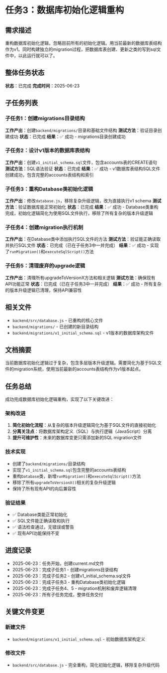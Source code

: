 # 任务3：数据库初始化逻辑重构

## 需求描述
重构数据库初始化逻辑，忽略目前所有的初始化逻辑。用当前最新的数据库表结构作为v1。同时构建独立的migration过程，把数据库表创建、更新之类的写到sql文件中，以此运行就可以了。

## 整体任务状态
**状态**：已完成
**完成时间**：2025-06-23

## 子任务列表

### 子任务1：创建migrations目录结构
**工作产出**：创建`backend/migrations/`目录和基础文件结构
**测试方法**：验证目录创建成功
**状态**：已完成
**结果**：✅ 成功 - migrations目录创建成功

### 子任务2：设计v1版本的数据库表结构
**工作产出**：创建`v1_initial_schema.sql`文件，包含accounts表的CREATE语句
**测试方法**：SQL语法验证
**状态**：已完成
**结果**：✅ 成功 - v1数据库表结构SQL文件创建成功，包含完整的accounts表结构和索引

### 子任务3：重构Database类初始化逻辑
**工作产出**：修改`database.js`，移除复杂升级逻辑，改为直接执行v1 schema
**测试方法**：验证数据库能正常初始化
**状态**：已完成
**结果**：✅ 成功 - Database类重构完成，初始化逻辑简化为使用SQL文件执行，移除了所有复杂的版本升级逻辑

### 子任务4：创建migration执行机制
**工作产出**：在Database类中添加执行SQL文件的方法
**测试方法**：验证能正确读取并执行SQL文件
**状态**：已完成（已在子任务3中一并完成）
**结果**：✅ 成功 - 实现了`runMigration()`和`executeSqlScript()`方法

### 子任务5：清理废弃的upgrade逻辑
**工作产出**：清理所有upgradeToVersionX方法和相关逻辑
**测试方法**：确保现有API功能正常
**状态**：已完成（已在子任务3中一并完成）
**结果**：✅ 成功 - 所有复杂的版本升级逻辑已清理，保持API兼容性

## 相关文件
- `backend/src/database.js` - 已重构的核心文件
- `backend/migrations/` - 已创建的新目录结构
- `backend/migrations/v1_initial_schema.sql` - v1版本的数据库架构文件

## 文档摘要
当前数据库初始化逻辑过于复杂，包含多层版本升级逻辑。需要简化为基于SQL文件的migration系统，使用当前最新的accounts表结构作为v1版本起点。

## 任务总结
成功完成数据库初始化逻辑重构，实现了以下关键改进：

### 架构改进
1. **简化初始化流程**：从复杂的版本升级逻辑简化为基于SQL文件的直接初始化
2. **分离关注点**：将数据库架构定义（SQL）与执行逻辑（JavaScript）分离
3. **提升可维护性**：未来的数据库变更只需添加新的SQL migration文件

### 技术实现
- 创建了`backend/migrations/`目录结构
- 实现了`v1_initial_schema.sql`包含完整的accounts表结构
- 重构`Database`类，新增`runMigration()`和`executeSqlScript()`方法
- 移除了所有`upgradeToVersionX()`相关的复杂升级逻辑
- 保持了所有现有API的向后兼容性

### 验证结果
- ✅ Database类能正常初始化
- ✅ SQL文件能正确读取和执行
- ✅ 语法检查通过，无错误或警告
- ✅ 现有API功能保持不变

## 进度记录
- 2025-06-23：任务开始，创建current.md文件
- 2025-06-23：完成子任务1 - 创建migrations目录结构
- 2025-06-23：完成子任务2 - 创建v1_initial_schema.sql文件
- 2025-06-23：完成子任务3 - 重构Database类初始化逻辑
- 2025-06-23：完成子任务4、5 - migration机制和废弃逻辑清理
- 2025-06-23：所有子任务完成，整体任务交付

## 关键文件变更

### 新建文件
- `backend/migrations/v1_initial_schema.sql` - 初始数据库架构定义

### 修改文件
- `backend/src/database.js` - 完全重构，简化初始化逻辑，移除复杂升级代码